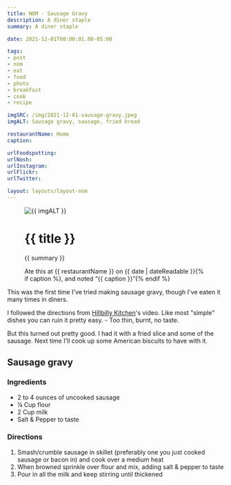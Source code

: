 ```yaml
---
title: NOM - Sausage Gravy
description: A diner staple
summary: A diner staple

date: 2021-12-01T00:00:01.00-05:00

tags:
- post
- nom
- eat
- food
- photo
- breakfast
- cook
- recipe

imgSRC: /img/2021-12-01-sausage-gravy.jpeg
imgALT: Sausage gravy, sausage, fried bread

restaurantName: Home
caption: 

urlFoodspotting: 
urlNosh: 
urlInstagram: 
urlFlickr:
urlTwitter: 

layout: layouts/layout-nom
---
```

<figure class="nom">
	<img class="u-photo img-border" src="{{ imgSRC }}" alt="{{ imgALT }}">
	<figcaption>
		<h1 class="title p-name">{{ title }}</h1>
		<p class="summary">{{ summary }}</p>
		<p>Ate this at {{ restaurantName }} on <time class="dt-published" datetime="{{ date | dateIso }}">{{ date | dateReadable }}</time>{% if caption %}, and noted <q class="caption">{{ caption }}</q>{% endif %}
	</figcaption>
</figure>

This was the first time I've tried making sausage gravy, though I've eaten it many times in diners.

I followed the directions from [Hillbilly Kitchen](https://youtu.be/pFoUmXnkKw8 "YouTube video")'s video. Like most "simple" dishes you can ruin it pretty easy.  - Too thin, burnt, no taste. 

But this turned out pretty good. I had it with a fried slice and some of the sausage. Next time I'll cook up some American biscuits to have with it.

<section class="h-recipe">
<h2>Sausage gravy</h2>

### Ingredients
<ul>
<li class="p-ingredient">2 to 4 ounces of uncooked sausage</li>
<li class="p-ingredient">&frac14; Cup flour</li>
<li class="p-ingredient">2 Cup milk</li>
<li class="p-ingredient">Salt & Pepper to taste</li>
</ul>

<div class="e-instructions">

### Directions

1. Smash/crumble sausage in skillet (preferably one you just cooked sausage or bacon in) and cook over a medium heat
2. When browned sprinkle over flour and mix, adding salt & pepper to taste
3. Pour in all the milk and keep stirring until thickened
</div>
</section>
